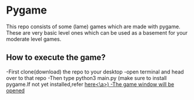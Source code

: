 # Pygame
This repo consists of some (lame) games which are made with pygame. These are very basic level ones which can be used as a basement for your moderate level games. 

## How to execute the game?
-First clone(download) the repo to your desktop
-open terminal and head over to that repo
-Then type     python3 main.py    (make sure to install pygame.If not yet installed,refer <a href="https://www.pygame.org/wiki/GettingStarted">here<\a>)
-The game window will be opened
